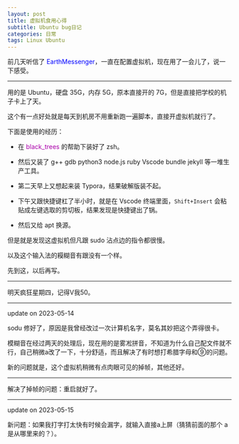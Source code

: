 ```yaml
---
layout: post
title: 虚拟机食用心得
subtitle: Ubuntu bug日记
categories: 日常
tags: Linux Ubuntu
---
```





前几天听信了 <span style="color:#00f">EarthMessenger</span>，一直在配置虚拟机，现在用了一会儿了，说一下感受。

---

用的是 Ubuntu，硬盘 35G，内存 5G，原本直接开的 7G，但是直接把学校的机子卡上了天。

这个有一点好处就是每天到机房不用重新跑一遍脚本，直接开虚拟机就行了。

下面是使用的经历：

- 在 <span style="color:#AA00AA"  >black_trees</span> 的帮助下装好了 zsh。

- 然后又装了 g++ gdb python3 node.js ruby Vscode bundle jekyll 等一堆生产工具。

- 第二天早上又想起来装 Typora，结果破解版装不起。

- 下午又跟快捷键杠了半小时，就是在 Vscode 终端里面，`Shift+Insert` 会粘贴成左键选取的剪切板，结果发现是快捷键出了锅。

- 然后又给 apt 换源。

但是就是发现这虚拟机但凡跟 sudo 沾点边的指令都很慢。

以及这个输入法的糢糊音有跟没有一个样。

先到这，以后再写。

---

明天疯狂星期四，记得V我50。

---

update on 2023-05-14

sodu 修好了，原因是我曾经改过一次计算机名字，莫名其妙把这个弄得很卡。

模糊音在经过两天的处理后，现在用的是雾凇拼音，不知道为什么自己配文件就不行，自己稍微a改了一下，十分舒适，而且解决了有时想打希腊字母和⑨的问题。

新的问题就是，这个虚拟机稍微有点肉眼可见的掉帧，其他还好。

---

解决了掉帧的问题：重启就好了。

---

update on 2023-05-15

新问题：如果我打字打太快有时候会漏字，就输入直接a上屏（猜猜前面的那个 a 是从哪里来的？）。
